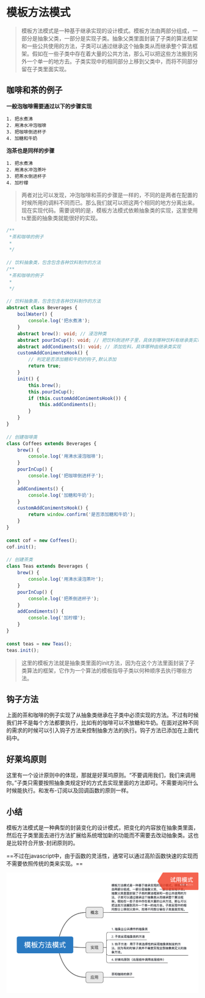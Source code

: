 # 模板方法模式

> 模板方法模式是一种基于继承实现的设计模式。模板方法由两部分组成，一部分是抽象父类，一部分是实现子类。抽象父类里面封装了子类的算法框架和一些公共使用的方法，子类可以通过继承这个抽象类从而继承整个算法框架。假如在一些子类中存在着大量的公共方法，那么可以把这些方法搬到另外一个单一的地方去。子类实现中的相同部分上移到父类中，而将不同部分留在子类里面实现。

## 咖啡和茶的例子

**一般泡咖啡需要通过以下的步骤实现**

```
1. 把水煮沸
2. 用沸水冲泡咖啡
3. 把咖啡倒进杯子
4. 加糖和牛奶
```
**泡茶也是同样的步骤**

```
1. 把水煮沸
2. 用沸水冲泡茶叶
3. 把茶水倒进杯子
4. 加柠檬
```

> 两者对比可以发现，冲泡咖啡和茶的步骤是一样的，不同的是两者在配置的时候所用的调料不同而已。那么我们就可以把这两个相同的地方分离出来。现在实现代码。需要说明的是，模板方法模式依赖抽象类的实现，这里使用ts里面的抽象类就能很好的实现。

```typescript
/**
 *茶和咖啡的例子
 *
 */

// 饮料抽象类，包含包含各种饮料制作的方法
/**
 *茶和咖啡的例子
 *
 */

// 饮料抽象类，包含包含各种饮料制作的方法
abstract class Beverages {
    boilWater() {
        console.log('把水煮沸');
    }
    abstract brew(): void; // 浸泡种类
    abstract pourInCup(): void; // 把饮料倒进杯子里，具体到哪种饮料有继承类实现
    abstract addCondiments(): void; // 添加佐料，具体哪种由继承类实现
    customAddConimentsHook() {
        // 判定是否添加糖和牛奶的钩子,默认添加
        return true;
    }
    init() {
        this.brew();
        this.pourInCup();
        if (this.customAddConimentsHook()) {
            this.addCondiments();
        }
    }
}

// 创建咖啡类
class Coffees extends Beverages {
    brew() {
        console.log('用沸水浸泡咖啡');
    }
    pourInCup() {
        console.log('把咖啡倒进杯子');
    }
    addCondiments() {
        console.log('加糖和牛奶');
    }
    customAddConimentsHook() {
        return window.confirm('是否添加糖和牛奶');
    }
}

const cof = new Coffees();
cof.init();

// 创建茶类
class Teas extends Beverages {
    brew() {
        console.log('用沸水浸泡茶叶');
    }
    pourInCup() {
        console.log('把茶倒进杯子');
    }
    addCondiments() {
        console.log('加柠檬');
    }
}

const teas = new Teas();
teas.init();

```

> 这里的模板方法就是抽象类里面的init方法，因为在这个方法里面封装了子类算法的框架，它作为一个算法的模板指导子类以何种顺序去执行哪些方法。

## 钩子方法
上面的茶和咖啡的例子实现了从抽象类继承在子类中必须实现的方法。不过有时候我们并不是每个方法都要执行，比如有的咖啡可以不放糖和牛奶。在面对这种不同的需求的时候可以引入钩子方法来控制抽象方法的执行。钩子方法已添加在上面代码中。

## 好莱坞原则
这里有一个设计原则中的体现，那就是好莱坞原则。“不要调用我们，我们来调用你。”子类只需要按照抽象类规定好的方式去实现里面的方法即可。不需要询问什么时候能执行。和发布-订阅以及回调函数的原则一样。


## 小结
模板方法模式是一种典型的封装变化的设计模式，把变化的内容放在抽象类里面，然后在子类里面去进行方法扩展给系统增加新的功能而不需要去改动抽象类。这也是比较符合开放-封闭原则的。

==不过在javascript中，由于函数的灵活性，通常可以通过高阶函数快速的实现而不需要依照传统的类来实现。==


<img src='./images/模板方法模式.png'/>



